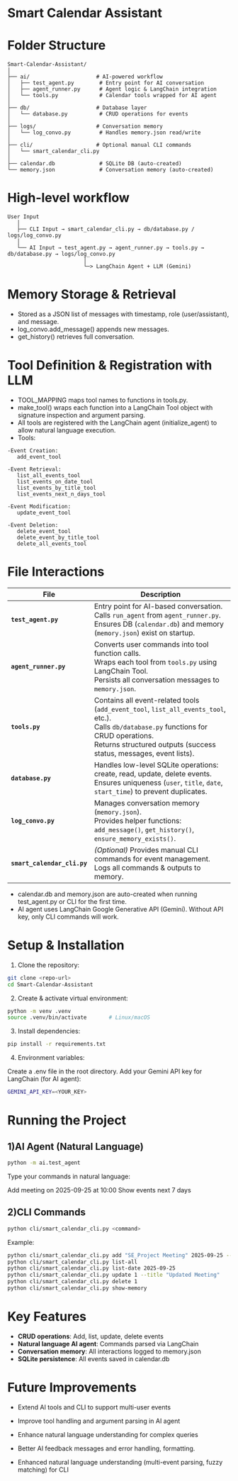 # Smart Calendar Assistant


# Folder Structure
```text
Smart-Calendar-Assistant/
│
├── ai/                     # AI-powered workflow
│   ├── test_agent.py        # Entry point for AI conversation
│   ├── agent_runner.py      # Agent logic & LangChain integration
│   └── tools.py             # Calendar tools wrapped for AI agent
│
├── db/                     # Database layer
│   └── database.py          # CRUD operations for events
│
├── logs/                   # Conversation memory
│   └── log_convo.py         # Handles memory.json read/write
│
├── cli/                    # Optional manual CLI commands
│   └── smart_calendar_cli.py
│
├── calendar.db              # SQLite DB (auto-created)
└── memory.json              # Conversation memory (auto-created)
```


# High-level workflow
```text
User Input
   │
   ├── CLI Input → smart_calendar_cli.py → db/database.py / logs/log_convo.py
   │
   └── AI Input → test_agent.py → agent_runner.py → tools.py → db/database.py → logs/log_convo.py
                        │
                        └─> LangChain Agent + LLM (Gemini)
```

# Memory Storage & Retrieval
- Stored as a JSON list of messages with timestamp, role (user/assistant), and message.
- log_convo.add_message() appends new messages.
- get_history() retrieves full conversation.

# Tool Definition & Registration with LLM
- TOOL_MAPPING maps tool names to functions in tools.py.
- make_tool() wraps each function into a LangChain Tool object with signature inspection and argument parsing.
- All tools are registered with the LangChain agent (initialize_agent) to allow natural language execution.
- Tools: 
```
-Event Creation:
   add_event_tool

-Event Retrieval: 
   list_all_events_tool
   list_events_on_date_tool
   list_events_by_title_tool
   list_events_next_n_days_tool

-Event Modification:
   update_event_tool
   
-Event Deletion:
   delete_event_tool
   delete_event_by_title_tool
   delete_all_events_tool
```


# File Interactions

| File | Description |
|------|-------------|
| **`test_agent.py`** | Entry point for AI-based conversation.<br>Calls `run_agent` from `agent_runner.py`.<br>Ensures DB (`calendar.db`) and memory (`memory.json`) exist on startup. |
| **`agent_runner.py`** | Converts user commands into tool function calls.<br>Wraps each tool from `tools.py` using LangChain Tool.<br>Persists all conversation messages to `memory.json`. |
| **`tools.py`** | Contains all event-related tools (`add_event_tool`, `list_all_events_tool`, etc.).<br>Calls `db/database.py` functions for CRUD operations.<br>Returns structured outputs (success status, messages, event lists). |
| **`database.py`** | Handles low-level SQLite operations: create, read, update, delete events.<br>Ensures uniqueness (`user`, `title`, `date`, `start_time`) to prevent duplicates. |
| **`log_convo.py`** | Manages conversation memory (`memory.json`).<br>Provides helper functions: `add_message()`, `get_history()`, `ensure_memory_exists()`. |
| **`smart_calendar_cli.py`** | *(Optional)* Provides manual CLI commands for event management.<br>Logs all commands & outputs to memory. |


- calendar.db and memory.json are auto-created when running test_agent.py or CLI for the first time.
- AI agent uses LangChain Google Generative API (Gemini). Without API key, only CLI commands will work.

# Setup & Installation

1) Clone the repository:
```bash
git clone <repo-url>
cd Smart-Calendar-Assistant
```

2) Create & activate virtual environment:
```bash
python -m venv .venv
source .venv/bin/activate       # Linux/macOS
```

3) Install dependencies:
```bash
pip install -r requirements.txt
```

4) Environment variables:

Create a .env file in the root directory.
Add your Gemini API key for LangChain (for AI agent):

```bash
GEMINI_API_KEY=<YOUR_KEY>
```


# Running the Project


## 1)AI Agent (Natural Language)

```bash
python -m ai.test_agent

```
Type your commands in natural language:

Add meeting on 2025-09-25 at 10:00
Show events next 7 days


## 2)CLI Commands
```bash
python cli/smart_calendar_cli.py <command>
```
Example:
```bash
python cli/smart_calendar_cli.py add "SE_Project Meeting" 2025-09-25 --start 10:00 --end 11:00
python cli/smart_calendar_cli.py list-all
python cli/smart_calendar_cli.py list-date 2025-09-25
python cli/smart_calendar_cli.py update 1 --title "Updated Meeting"
python cli/smart_calendar_cli.py delete 1
python cli/smart_calendar_cli.py show-memory
```

# Key Features

- **CRUD operations**: Add, list, update, delete events
- **Natural language AI agent**: Commands parsed via LangChain
- **Conversation memory**: All interactions logged to memory.json
- **SQLite persistence**: All events saved in calendar.db

# Future Improvements
- Extend AI tools and CLI to support multi-user events

- Improve tool handling and argument parsing in AI agent
- Enhance natural language understanding for complex queries
- Better AI feedback messages and error handling, formatting.
- Enhanced natural language understanding (multi-event parsing, fuzzy matching) for CLI
